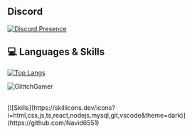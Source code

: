 ## Discord
[![Discord Presence](https://lanyard.cnrad.dev/api/770212629461336085?theme=dark)](https://discord.com/users/770212629461336085)
## 💻 Languages & Skills
[![Top Langs](https://github-readme-stats.vercel.app/api/top-langs/?username=Navid6551&layout=compact)](https://github.com/Navid6551)
<br>
<p align="left"> <img src="https://komarev.com/ghpvc/?username=Navid6551" alt="GlittchGamer" /> </p>
<br>
[![Skills](https://skillicons.dev/icons?i=html,css,js,ts,react,nodejs,mysql,git,vscode&theme=dark)](https://github.com/Navid6551)
